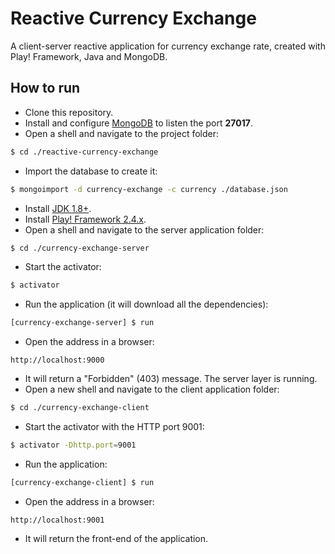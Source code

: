 # Reactive Currency Exchange

A client-server reactive application for currency exchange rate, created with Play! Framework, Java and MongoDB.

## How to run

- Clone this repository.
- Install and configure [MongoDB](https://www.mongodb.org) to listen the port **27017**.
- Open a shell and navigate to the project folder:
```sh
$ cd ./reactive-currency-exchange
```
- Import the database to create it:
```sh
$ mongoimport -d currency-exchange -c currency ./database.json
```
- Install [JDK 1.8+](http://www.oracle.com/technetwork/pt/java/javase/downloads/jdk8-downloads-2133151.html).
- Install [Play! Framework 2.4.x](https://www.playframework.com/documentation/2.4.x/Installing).
- Open a shell and navigate to the server application folder:
```sh
$ cd ./currency-exchange-server
```
- Start the activator:
```sh
$ activator
```
- Run the application (it will download all the dependencies):
```sh
[currency-exchange-server] $ run
```
- Open the address in a browser:
```
http://localhost:9000
```
- It will return a "Forbidden" (403) message. The server layer is running.
- Open a new shell and navigate to the client application folder:
```sh
$ cd ./currency-exchange-client
```
- Start the activator with the HTTP port 9001:
```sh
$ activator -Dhttp.port=9001
```
- Run the application:
```sh
[currency-exchange-client] $ run
```
- Open the address in a browser:
```
http://localhost:9001
```
- It will return the front-end of the application.
